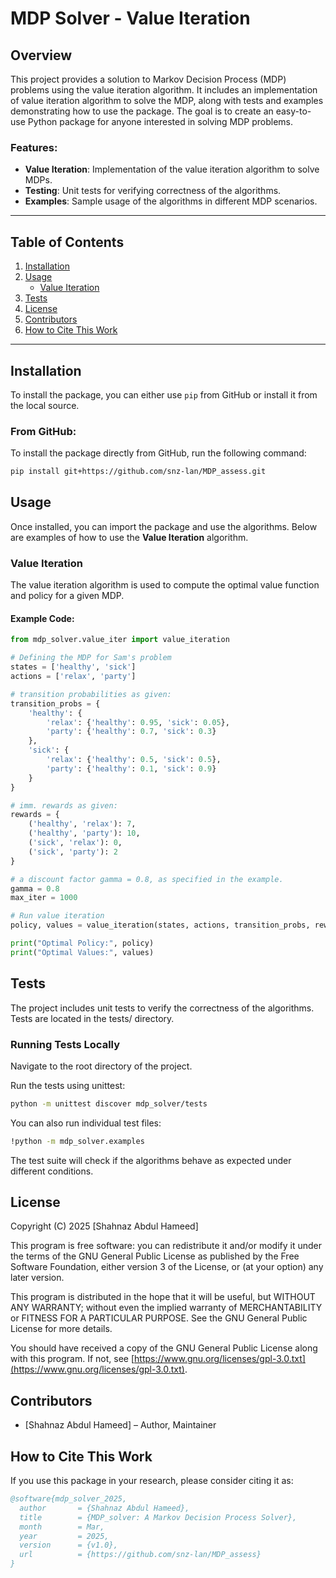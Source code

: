 # MDP Solver - Value Iteration 

## Overview

This project provides a solution to Markov Decision Process (MDP) problems using the value iteration algorithm. It includes an implementation of value iteration algorithm to solve the MDP, along with tests and examples demonstrating how to use the package. The goal is to create an easy-to-use Python package for anyone interested in solving MDP problems.

### Features:
- **Value Iteration**: Implementation of the value iteration algorithm to solve MDPs.
- **Testing**: Unit tests for verifying correctness of the algorithms.
- **Examples**: Sample usage of the algorithms in different MDP scenarios.

---

## Table of Contents

1. [Installation](#installation)
2. [Usage](#usage)
   - [Value Iteration](#value-iteration)
3. [Tests](#tests)
4. [License](#license)
5. [Contributors](#contributors)
6. [How to Cite This Work](#how-to-cite-this-work)


---

## Installation

To install the package, you can either use `pip` from GitHub or install it from the local source.

### From GitHub:
To install the package directly from GitHub, run the following command:

```bash
pip install git+https://github.com/snz-lan/MDP_assess.git
```
## Usage

Once installed, you can import the package and use the algorithms. Below are examples of how to use the **Value Iteration**  algorithm.

### Value Iteration

The value iteration algorithm is used to compute the optimal value function and policy for a given MDP.

#### Example Code:

```python
from mdp_solver.value_iter import value_iteration

# Defining the MDP for Sam's problem
states = ['healthy', 'sick']
actions = ['relax', 'party']

# transition probabilities as given:
transition_probs = {
    'healthy': {
        'relax': {'healthy': 0.95, 'sick': 0.05},
        'party': {'healthy': 0.7, 'sick': 0.3}
    },
    'sick': {
        'relax': {'healthy': 0.5, 'sick': 0.5},
        'party': {'healthy': 0.1, 'sick': 0.9}
    }
}

# imm. rewards as given:
rewards = {
    ('healthy', 'relax'): 7,
    ('healthy', 'party'): 10,
    ('sick', 'relax'): 0,
    ('sick', 'party'): 2
}

# a discount factor gamma = 0.8, as specified in the example.
gamma = 0.8
max_iter = 1000

# Run value iteration
policy, values = value_iteration(states, actions, transition_probs, rewards, gamma=gamma, max_iter=max_iter)

print("Optimal Policy:", policy)
print("Optimal Values:", values)
```
## Tests
The project includes unit tests to verify the correctness of the algorithms. Tests are located in the tests/ directory.

### Running Tests Locally
Navigate to the root directory of the project.

Run the tests using unittest:

```bash
python -m unittest discover mdp_solver/tests
```
You can also run individual test files:

```bash
!python -m mdp_solver.examples
```
The test suite will check if the algorithms behave as expected under different conditions.

## License

Copyright (C) 2025 [Shahnaz Abdul Hameed]

This program is free software: you can redistribute it and/or modify it under the terms of the GNU General Public License as published by the Free Software Foundation, either version 3 of the License, or (at your option) any later version.

This program is distributed in the hope that it will be useful, but WITHOUT ANY WARRANTY; without even the implied warranty of MERCHANTABILITY or FITNESS FOR A PARTICULAR PURPOSE. See the GNU General Public License for more details.

You should have received a copy of the GNU General Public License along with this program. If not, see [https://www.gnu.org/licenses/gpl-3.0.txt](https://www.gnu.org/licenses/gpl-3.0.txt).

## Contributors

- [Shahnaz Abdul Hameed] – Author, Maintainer  

## How to Cite This Work

If you use this package in your research, please consider citing it as:

```bibtex
@software{mdp_solver_2025,
  author       = {Shahnaz Abdul Hameed},
  title        = {MDP_solver: A Markov Decision Process Solver},
  month        = Mar,
  year         = 2025,
  version      = {v1.0},
  url          = {https://github.com/snz-lan/MDP_assess}
}





